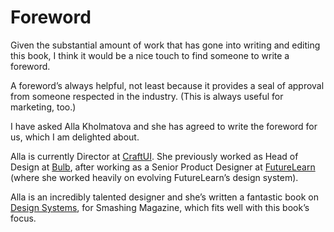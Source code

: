 Foreword
========

<!-- 190 Words -->

Given the substantial amount of work that has gone into writing and editing this book, I think it would be a nice touch to find someone to write a foreword.

A foreword’s always helpful, not least because it provides a seal of approval from someone respected in the industry. (This is always useful for marketing, too.)

I have asked Alla Kholmatova and she has agreed to write the foreword for us, which I am delighted about.

Alla is currently Director at [CraftUI](http://craftui.com). She previously worked as Head of Design at [Bulb](https://bulb.co.uk), after working as a Senior Product Designer at [FutureLearn](https://www.futurelearn.com) (where she worked heavily on evolving FutureLearn’s design system).

Alla is an incredibly talented designer and she’s written a fantastic book on [Design Systems](https://www.smashingmagazine.com/design-systems-book/), for Smashing Magazine, which fits well with this book’s focus.